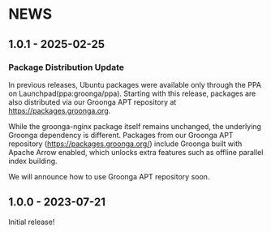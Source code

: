 # NEWS

## 1.0.1 - 2025-02-25

### Package Distribution Update

In previous releases, Ubuntu packages were available only through the PPA on
Launchpad(ppa:groonga/ppa). Starting with this release, packages are also
distributed via our Groonga APT repository at https://packages.groonga.org.

While the groonga-nginx package itself remains unchanged, the underlying Groonga
dependency is different. Packages from our Groonga APT repository
(https://packages.groonga.org/) include Groonga built with Apache Arrow enabled,
which unlocks extra features such as offline parallel index building.

We will announce how to use Groonga APT repository soon.

## 1.0.0 - 2023-07-21

Initial release!
